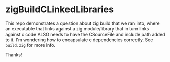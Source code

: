 # zigBuildCLinkedLibraries

This repo demonstrates a question about zig build that we ran into, where an
executable that links against a zig module/library that in turn links against c
code ALSO needs to have the CSourceFile and include path added to it.  I'm
wondering how to encapsulate c dependencies correctly.  See `build.zig` for
more info.

Thanks!
